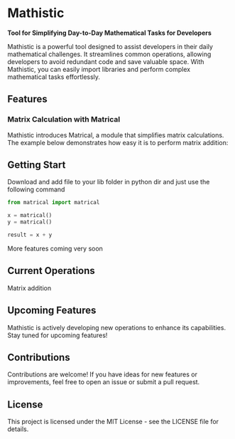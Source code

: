 # Mathistic

**Tool for Simplifying Day-to-Day Mathematical Tasks for Developers**

Mathistic is a powerful tool designed to assist developers in their daily mathematical challenges. It streamlines common operations, allowing developers to avoid redundant code and save valuable space. With Mathistic, you can easily import libraries and perform complex mathematical tasks effortlessly.

## Features

### Matrix Calculation with Matrical

Mathistic introduces Matrical, a module that simplifies matrix calculations. The example below demonstrates how easy it is to perform matrix addition:

## Getting Start
Download and add file to your lib folder in python dir
and just use the following command

```python
from matrical import matrical

x = matrical()
y = matrical()

result = x + y
```
More features coming very soon

## Current Operations
Matrix addition

## Upcoming Features
Mathistic is actively developing new operations to enhance its capabilities. Stay tuned for upcoming features!

## Contributions
Contributions are welcome! If you have ideas for new features or improvements, feel free to open an issue or submit a pull request.

## License
This project is licensed under the MIT License - see the LICENSE file for details.
